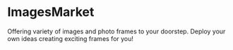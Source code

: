 # ImagesMarket
Offering variety of images and photo frames to your doorstep. Deploy your own ideas creating exciting frames for you! 
